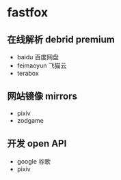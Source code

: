 # fastfox

## 在线解析 debrid premium
- baidu 百度网盘
- feimaoyun 飞猫云
- terabox

## 网站镜像 mirrors
- pixiv
- zodgame

## 开发 open API
- google 谷歌
- pixiv
